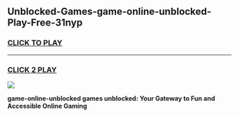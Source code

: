 
## Unblocked-Games-game-online-unblocked-Play-Free-31nyp
<h3>
<a href="https://premium76.site?title=game-online-unblocked&ref=09A">CLICK TO PLAY</a></h3>
<hr>

<h3>
<a href="https://premium76.site?title=game-online-unblocked&ref=09A">CLICK 2 PLAY</a>
  
</h3>

<a href="https://premium76.site?title=game-online-unblocked&ref=09A"><img src="https://clearcache.store/games.png"></a>


**game-online-unblocked games unblocked: Your Gateway to Fun and Accessible Online Gaming**
